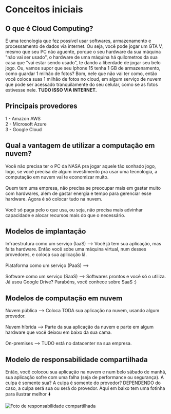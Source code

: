 # Conceitos iniciais

## O que é Cloud Computing?
É uma tecnologia que fez possível usar softwares, armazenamento e processamento de dados via internet. Ou seja, você pode jogar um GTA V, mesmo que seu PC não aguente, porque o seu hardware da sua máquina "não vai ser usado", 
o hardware de uma máquina há quilometros da sua casa que "vai estar sendo usado", te dando a liberdade de jogar seu belo jogo. Ou, vamos supor que seu Iphone 15 tenha 1 GB de armazenamento, como guardar 1 milhão de fotos?
 Bom, nele que não vai ter como, então você coloca suas 1 milhão de fotos no cloud, em algum serviço de nuvem que pode ser acessado tranquilamente do seu celular, como se as fotos estivesse nele. <b>TUDO ISSO VIA INTERNET.</b>

 ## Principais provedores
  1 - Amazon AWS <br>
  2 - Microsoft Azure <br>
  3 - Google Cloud

## Qual a vantagem de utilizar a computação em nuvem?
Você não precisa ter o PC da NASA pra jogar aquele tão sonhado jogo, logo, se você precisa de algum investimento pra usar uma tecnologia, a computação em nuvem vai te economizar muito. <br> <br>
Quem tem uma empresa, não precisa se preocupar mais em gastar muito com hardwares, além de gastar energia e tempo para gerenciar esse hardware. Agora é só colocar tudo na nuvem.<br> <br>
Você só paga pelo o que usa, ou seja, não precisa mais advinhar capacidade e alocar recursos mais do que o necessário. 

## Modelos de implantação

Infraestrutura como um serviço (IaaS) --> Você já tem sua aplicação, mas falta hardware. Então você sobe uma máquina virtual, num desses provedores, e coloca sua aplicação lá. <br> <br>
Plataforma como um serviço (PaaS) --> <br> <br>
Software como um serviço (SaaS) --> Softwares prontos e você só o utiliza. Já usou Google Drive? Parabéns, você conhece sobre SaaS :)

## Modelos de computação em nuvem

Nuvem pública --> Coloca TODA sua aplicação na nuvem, usando algum provedor. <br> <br>
Nuvem híbrida --> Parte da sua aplicação da nuvem e parte em algum hardware que você deixou em baixo da sua cama. <br> <br>
On-premises --> TUDO está no datacenter na sua empresa.

## Modelo de responsabilidade compartilhada

Então, você colocou sua aplicação na nuvem e num belo sábado de manhã, sua aplicação sofre com uma falha (seja de performance ou segurança). A culpa é somente sua? A culpa é somente do provedor? DEPENDENDO do caso, a culpa será sua ou será do provedor. Aqui em baixo tem uma fotinha para ilustrar melhor ⬇️

![Foto de responsabilidade compartilhada](imagens/responsabilidades_cloud)

